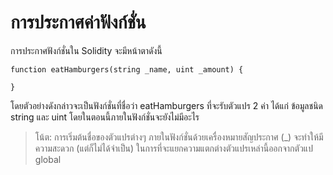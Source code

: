 # การประกาศค่าฟังก์ชั่น

การประกาศฟังก์ชั่นใน Solidity จะมีหน้าตาดังนี้

```
function eatHamburgers(string _name, uint _amount) {

}
```

โดยตัวอย่างดังกล่าวจะเป็นฟังก์ชั่นที่ชื่อว่า eatHamburgers ที่จะรับตัวแปร 2 ค่า ได้แก่ ข้อมูลชนิด string และ uint โดยในตอนนี้ภายในฟังก์ชั่นจะยังไม่มีอะไร

> โน้ต: การเริ่มต้นชื่อของตัวแปรต่างๆ ภายในฟังก์ชั่นด้วยเครื่องหมายสัญประกาศ (_) จะทำให้มีความสะดวก (แต่ก็ไม่ได้จำเป็น) ในการที่จะแยกความแตกต่างตัวแปรเหล่านี้ออกจากตัวแป global
